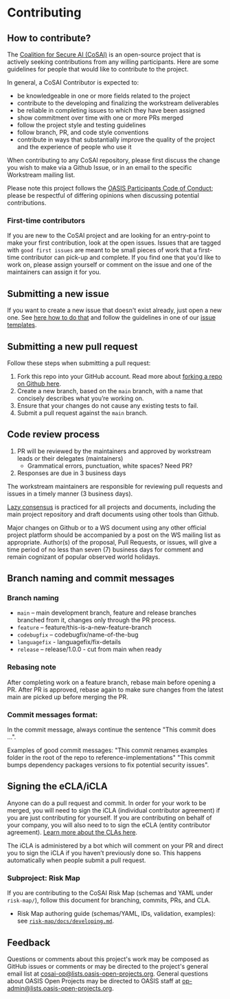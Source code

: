 # Contributing 

## How to contribute?

The [Coalition for Secure AI (CoSAI)](https://www.coalitionforsecureai.org/) is an open-source project that is actively seeking contributions from any willing participants. Here are some guidelines for people that would like to contribute to the project.

In general, a CoSAI Contributor is expected to:
* be knowledgeable in one or more fields related to the project
* contribute to the developing and finalizing the workstream deliverables
* be reliable in completing issues to which they have been assigned
* show commitment over time with one or more PRs merged
* follow the project style and testing guidelines
* follow branch, PR, and code style conventions
* contribute in ways that substantially improve the quality of the project and the experience of people who use it

When contributing to any CoSAI repository, please first discuss the change you wish to make via a Github Issue, or in an email to the specific Workstream mailing list.

Please note this project follows the [OASIS Participants Code of Conduct](https://www.oasis-open.org/policies-guidelines/oasis-participants-code-of-conduct/); please be respectful of differing opinions when discussing potential contributions.

### First-time contributors

If you are new to the CoSAI project and are looking for an entry-point to make your first contribution, look at the open issues. Issues that are tagged with `good first issues` are meant to be small pieces of work that a first-time contributor can pick-up and complete. If you find one that you'd like to work on, please assign yourself or comment on the issue and one of the maintainers can assign it for you.

## Submitting a new issue

If you want to create a new issue that doesn't exist already, just open a new one. See [here how to do that](https://github.com/cosai-oasis/cosai-tsc/blob/main/.github/ISSUE_TEMPLATE/issue.md) and follow the guidelines in one of our [issue templates](https://github.com/cosai-oasis/cosai-tsc/blob/main/.github/ISSUE_TEMPLATE/issue.md).

## Submitting a new pull request

Follow these steps when submitting a pull request:

1. Fork this repo into your GitHub account. Read more about [forking a repo on Github here](https://docs.github.com/en/pull-requests/collaborating-with-pull-requests/working-with-forks/fork-a-repo).
2. Create a new branch, based on the `main` branch, with a name that concisely describes what you’re working on.
3. Ensure that your changes do not cause any existing tests to fail.
4. Submit a pull request against the `main` branch.

## Code review process
1. PR will be reviewed by the maintainers and approved by workstream leads or their delegates (maintainers)
    * Grammatical errors, punctuation, white spaces? Need PR? 
3. Responses are due in 3 business days
   
The workstream maintainers are responsible for reviewing pull requests and issues in a timely manner (3 business days).

[Lazy consensus](https://openoffice.apache.org/docs/governance/lazyConsensus.html) is practiced for all projects and documents, including the main project repository and draft documents using other tools than Github.

Major changes on Github or to a WS document using any other official project platform should be accompanied by a post on the WS mailing list as appropriate. Author(s) of the proposal, Pull Requests, or issues, will give a time period of no less than seven (7) business days for comment and remain cognizant of popular observed world holidays.

## Branch naming and commit messages

### Branch naming

* `main` – main development branch, feature and release branches branched from it, changes only through the PR process.
* `feature` – feature/this-is-a-new-feature-branch
* `codebugfix` – codebugfix/name-of-the-bug
* `languagefix` - languagefix/fix-details
* `release` – release/1.0.0 - cut from main when ready

### Rebasing note

After completing work on a feature branch, rebase main before opening a PR. After PR is approved, rebase again to make sure changes from the latest main are picked up before merging the PR.

### Commit messages format:

In the commit message, always continue the sentence "This commit does ...".

 Examples of good commit messages:
"This commit renames examples folder in the root of the repo to reference-implementations"
"This commit bumps dependency packages versions to fix potential security issues".

## Signing the eCLA/iCLA

Anyone can do a pull request and commit. In order for your work to be merged, you will need to sign the iCLA (individual contributor agreement) if you are just contributing for yourself. If you are contributing on behalf of your company, you will also need to to sign the eCLA (entity contributor agreement). [Learn more about the CLAs here](https://www.oasis-open.org/open-projects/cla/).

The iCLA is administered by a bot which will comment on your PR and direct you to sign the iCLA if you haven’t previously done so. This happens automatically when people submit a pull request.


### Subproject: Risk Map

If you are contributing to the CoSAI Risk Map (schemas and YAML under `risk-map/`), follow this document for branching, commits, PRs, and CLA.

- Risk Map authoring guide (schemas/YAML, IDs, validation, examples): see [`risk-map/docs/developing.md`](risk-map/docs/developing.md).

## Feedback

Questions or comments about this project's work may be composed as GitHub issues or comments or may be directed to the project's general email list at cosai-op@lists.oasis-open-projects.org. General questions about OASIS Open Projects may be directed to OASIS staff at [op-admin@lists.oasis-open-projects.org](mailto:op-admin@lists.oasis-open-projects.org).

